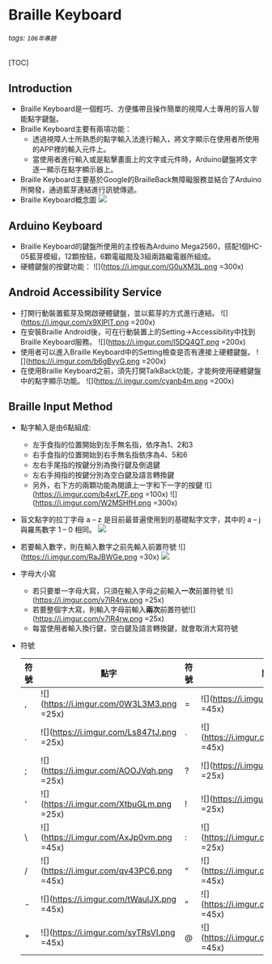 # Braille Keyboard
###### tags: `106年專題`
[TOC]
## Introduction
- Braille Keyboard是一個輕巧、方便攜帶且操作簡單的視障人士專用的盲人智能點字鍵盤。
- Braille Keyboard主要有兩項功能：
    - 透過視障人士所熟悉的點字輸入法進行輸入，將文字顯示在使用者所使用的APP裡的輸入元件上。
    - 當使用者進行輸入或是點擊畫面上的文字或元件時，Arduino鍵盤將文字逐一顯示在點字顯示器上。
- Braille Keyboard主要基於Google的BrailleBack無障礙服務並結合了Arduino所開發，通過藍芽連結進行訊號傳遞。
- Braille Keyboard概念圖
![](https://i.imgur.com/2qTGnxP.png)

## Arduino Keyboard
- Braille Keyboard的鍵盤所使用的主控板為Arduino Mega2560，搭配1個HC-05藍芽模組，12顆按鈕，6顆電磁閥及3組兩路繼電器所組成。
- 硬體鍵盤的按鍵功能：
![](https://i.imgur.com/G0uXM3L.png =300x)

## Android Accessibility Service
- 打開行動裝置藍芽及開啟硬體鍵盤，並以藍芽的方式進行連結。
![](https://i.imgur.com/x9XlPlT.png =200x)
- 在安裝Braille Android後，可在行動裝置上的Setting->Accessibility中找到Braille Keyboard服務。
![](https://i.imgur.com/l5DQ4QT.png =200x)
-  使用者可以進入Braille Keyboard中的Setting檢查是否有連接上硬體鍵盤。
![](https://i.imgur.com/b6gBvyG.png =200x)
- 在使用Braille Keyboard之前，須先打開TalkBack功能，才能夠使用硬體鍵盤中的點字顯示功能。
![](https://i.imgur.com/cyanb4m.png =200x)

## Braille Input Method
- 點字輸入是由6點組成:
    - 左手食指的位置開始到左手無名指，依序為1、2和3
    - 右手食指的位置開始到右手無名指依序為4、5和6
    - 左右手尾指的按鍵分別為換行鍵及倒退鍵
    - 左右手拇指的按鍵分別為空白鍵及語言轉換鍵
    - 另外，右下方的兩顆功能為閱讀上一字和下一字的按鍵
![](https://i.imgur.com/b4xrL7F.png =100x) ![](https://i.imgur.com/W2MSHfH.png =300x)
- 盲文點字的拉丁字母 a – z 是目前最普遍使用到的基礎點字文字，其中的 a – j 與羅馬數字 1 – 0 相同。
![](https://i.imgur.com/v7UluWZ.png)
- 若要輸入數字，則在輸入數字之前先輸入前置符號 ![](https://i.imgur.com/RaJBWGe.png =30x)
![](https://i.imgur.com/d0MQMBx.png)
- 字母大小寫
    - 若只要單一字母大寫，只須在輸入字母之前輸入**一次**前置符號 ![](https://i.imgur.com/v7lR4rw.png =25x)
    - 若要整個字大寫，則輸入字母前輸入**兩次**前置符號![](https://i.imgur.com/v7lR4rw.png =25x)
    - 每當使用者輸入換行鍵，空白鍵及語言轉換鍵，就會取消大寫符號
- 符號

    | 符號 | 點字 | 符號 | 點字 | 符號 | 點字 | 符號 | 點字 |
    | -------- | -------- | -------- | -------- | -------- | -------- | -------- | -------- |
    | , | ![](https://i.imgur.com/0W3L3M3.png =25x)| = | ![](https://i.imgur.com/9IORLhx.png =45x) | < | ![](https://i.imgur.com/xbAo01s.png =45x) | # | ![](https://i.imgur.com/jBEAahQ.png =45x) |
    | . |![](https://i.imgur.com/Ls847tJ.png =25x) | \` | ![](https://i.imgur.com/GOuJshy.png =45x) | > | ![](https://i.imgur.com/1vG8ZeI.png =45x) | \| | ![](https://i.imgur.com/fXmVTPj.png =45x) |
    | ; | ![](https://i.imgur.com/AOOJVqh.png =25x) | ? | ![](https://i.imgur.com/xFnhB1E.png =25x) | ( | ![](https://i.imgur.com/IUjY8T6.png =45x) | ~ | ![](https://i.imgur.com/SR0mzwk.png =45x) |
    | ' | ![](https://i.imgur.com/XtbuGLm.png =25x) | ! | ![](https://i.imgur.com/4jxT8p8.png =25x) | ) | ![](https://i.imgur.com/lZYvdYw.png =45x) | $ | ![](https://i.imgur.com/9T8DmW9.png =45x) |
    | \ | ![](https://i.imgur.com/AxJp0vm.png =45x) | : | ![](https://i.imgur.com/XO2CL3s.png =25x) | [ | ![](https://i.imgur.com/4O61Ncq.png =45x) | % | ![](https://i.imgur.com/Xu6R9gu.png =45x) |
    | / | ![](https://i.imgur.com/qv43PC6.png =45x) | “ | ![](https://i.imgur.com/Z0xdh0O.png =45x) | ] | ![](https://i.imgur.com/y1GH00k.png =45x) | _ | ![](https://i.imgur.com/8IZXO5k.png =45x) |
    | - | ![](https://i.imgur.com/tWauIJX.png =45x) | ” | ![](https://i.imgur.com/e7WS1Mm.png =45x) | { | ![](https://i.imgur.com/1NmoAV8.png =45x) | + | ![](https://i.imgur.com/9un1XSr.png =45x) |
    | * | ![](https://i.imgur.com/syTRsVI.png =45x) | @ | ![](https://i.imgur.com/GRMgpbB.png =45x) | } | ![](https://i.imgur.com/wLtJOEy.png =45x) | & | ![](https://i.imgur.com/lSg5SVq.png =45x) |